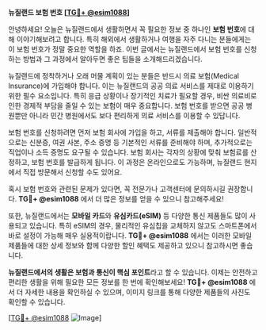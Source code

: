 **뉴질랜드 보험 번호 [[TG💪+ @esim1088](https://t.me/s/esim1088)]**

안녕하세요! 오늘은 뉴질랜드에서 생활하면서 꼭 필요한 정보 중 하나인 **보험 번호**에 대해 이야기해보려고 합니다. 특히 해외에서 생활하거나 여행을 자주 다니는 분들에게는 이 보험 번호가 정말 중요한 역할을 하죠. 이번 글에서는 뉴질랜드에서 보험 번호를 신청하는 방법과 그 과정에서 알아두면 좋은 팁들을 소개해드리겠습니다.

뉴질랜드에 정착하거나 오래 머물 계획이 있는 분들은 반드시 의료 보험(Medical Insurance)에 가입해야 합니다. 이는 뉴질랜드의 공공 의료 서비스를 제대로 이용하기 위한 필수 요소입니다. 특히 응급 상황이나 장기적인 치료가 필요할 경우, 비싼 의료비로 인한 경제적 부담을 줄일 수 있는 보험이 매우 중요합니다. 보험 번호를 받으면 공공 병원뿐만 아니라 민간 병원에서도 보다 편리하게 의료 서비스를 이용할 수 있답니다.

보험 번호를 신청하려면 먼저 보험 회사에 가입을 하고, 서류를 제출해야 합니다. 일반적으로는 신분증, 여권 사본, 주소 증명 등 기본적인 서류를 준비해야 하며, 추가적으로는 직업이나 소득 증명도 요구될 수 있습니다. 보험 회사는 각자의 상황에 맞춰 보험료를 산정하고, 보험 번호를 발급하게 됩니다. 이 과정은 온라인으로도 가능하며, 뉴질랜드 현지에서 직접 방문해서 신청할 수도 있어요.

혹시 보험 번호와 관련된 문제가 있다면, 꼭 전문가나 고객센터에 문의하시길 권장합니다. **TG💪+ @esim1088** 에서 더 많은 정보를 얻을 수 있으니 참고해주세요! 

또한, 뉴질랜드에서는 **모바일 카드**와 **유심카드(eSIM)** 등 다양한 통신 제품들도 많이 사용되고 있습니다. 특히 eSIM의 경우, 물리적인 유심칩을 교체하지 않고도 스마트폰에서 바로 설정이 가능해 매우 실용적이랍니다. **TG💪+ @esim1088** 에서는 이러한 모바일 제품들에 대한 상세 정보와 함께 다양한 할인 혜택도 제공하고 있으니 참고하시면 좋습니다.

**뉴질랜드에서의 생활은 보험과 통신이 핵심 포인트**라고 할 수 있습니다. 이제는 안전하고 편리한 생활을 위해 필요한 모든 정보를 한 번에 확인해보세요! **TG💪+ @esim1088** 에서 더 자세한 내용을 확인하실 수 있으며, 이미지 링크를 통해 다양한 제품들의 사진도 확인할 수 있습니다.

[[TG💪+ @esim1088](https://t.me/s/esim1088) ![Image](https://i.postimg.cc/Y0z9fWf4/image.png)]
